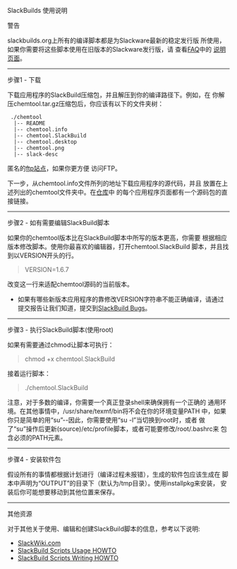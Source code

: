 SlackBuilds 使用说明

警告

slackbuilds.org上所有的编译脚本都是为Slackware最新的稳定发行版
所使用，如果你需要将这些脚本使用在旧版本的Slackware发行版，请
查看[FAQ](https://slackbuilds.org/faq/)中的
[说明页面](https://slackbuilds.org/howto/versions/)。

--------------------------------------------------------------
步骤1 - 下载

下载应用程序的SlackBuild压缩包，并且解压到你的编译路径下。例如，在
你解压chemtool.tar.gz压缩包后，你应该有以下的文件夹树：

```
 ./chemtool
  |-- README
  |-- chemtool.info
  |-- chemtool.SlackBuild
  |-- chemtool.desktop
  |-- chemtool.png
  |-- slack-desc
```

 匿名的[ftp站点](ftp://ftp.slackbuilds.org)，如果你更方便
 访问FTP。
 
 下一步，从chemtool.info文件所列的地址下载应用程序的源代码，并且
 放置在上述列出的chemtool文件夹中。在[仓库](https://slackbuilds.org)中
 的每个应用程序页面都有一个源码包的直接链接。
 
 --------------------------------------------------------------
 步骤2 - 如有需要编辑SlackBuild脚本
 
 如果你的chemtool版本比在SlackBuild脚本中所写的版本更高，你需要
根据相应版本修改脚本。使用你最喜欢的编辑器，打开chemtool.SlackBuild
脚本，并且找到以VERSION开头的行。
>  VERSION=1.6.7

改变这一行来适配chemtool源码的当前版本。

* 如果有哪些新版本应用程序的靠修改VERSION字符串不能正确编译，请通过
提交报告让我们知道，提交到[SlackBuild Bugs](https://slackbuilds.org/bugs/)。

----------------------------------------------------------------
步骤3 - 执行SlackBuild脚本(使用root)

如果有需要通过chmod让脚本可执行：
> chmod +x chemtool.SlackBuild

接着运行脚本：
> ./chemtool.SlackBuild

注意，对于多数的编译，你需要一个真正登录shell来确保拥有一个正确的
通用环境。在其他事情中，/usr/share/texmf/bin将不会在你的环境变量PATH
中，如果你只是简单的用“su”--因此，你需要使用“su -l”当切换到root时，或者
做了“su”操作后更新(source)/etc/profile脚本，或者可能要修改/root/.bashrc来
包含必须的PATH元素。

-----------------------------------------------------------------
步骤4 - 安装软件包

假设所有的事情都根据计划进行（编译过程未报错），生成的软件包应该生成在
脚本中声明为“OUTPUT”的目录下（默认为/tmp目录）。使用installpkg来安装，
安装后你可能想要移动到其他位置来保存。

-----------------------------------------------------------------
其他资源

对于其他关于使用、编辑和创建SlackBuild脚本的信息，参考以下说明:
* [SlackWiki.com](SlackWiki.com)
* [SlackBuild Scripts Usage HOWTO](http://www.slackwiki.com/SlackBuild_Scripts)
* [SlackBuild Scripts Writing HOWTO](http://www.slackwiki.com/Writing_A_SlackBuild_Script)
